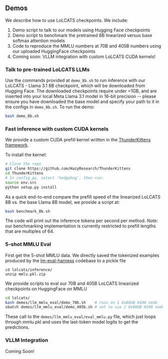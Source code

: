 
## Demos

We describe how to use LoLCATS checkpoints. We include:
1. Demo script to talk to our models using Hugging Face checkpoints
2. Demo script to benchmark the pretrained 8B linearized versus base softmax attention models
3. Code to reproduce the MMLU numbers at 70B and 405B numbers using our uploaded HuggingFace checkpoints
4. Coming soon: VLLM integration with custom LoLCATS CUDA kernels!

### Talk to pre-trained LoLCATS LLMs

Use the commands provided at `demo_8b.sh` to run inference with our LoLCATS - Llama 3.1 8B checkpoint, which will be downloaded from Hugging Face.  The downloaded checkpoints require under <1GB, and are inserted into your local Meta Llama 3.1 model in 16-bit precision -- please ensure you have downloaded the base model and specify your path to it in the configs in `demo_8b.sh`. To run the demo:
```bash
bash demo_8b.sh
```

### Fast inference with custom CUDA kernels

We provide a custom CUDA prefill kernel written in the [ThunderKittens framework](https://github.com/HazyResearch/ThunderKittens).

To install the kernel:
```bash
# Clone the repo
git clone https://github.com/HazyResearch/ThunderKittens
cd ThunderKittens
# In config.py, select 'hedgehog', then run:
source env.src
python setup.py install 
```

As a quick end-to-end compare the prefill speed of the linearized LoLCATS 8B vs. the base Llama 8B model, we provide a script at:
```bash
bash benchmark_8b.sh
```

The code will print out the inference tokens per second per method. *Note*: our benchmarking implementation is currently restricted to prefill lengths that are multiples of 64.


### 5-shot MMLU Eval

First get the 5-shot MMLU data. We directly saved the tokenized examples produced by the [lm-eval-harness](https://github.com/EleutherAI/lm-evaluation-harness) codebase to a pickle file
```
cd lolcats/inference/
unzip mmlu.pkl.zip
```

We provide scripts to eval our 70B and 405B LoLCATS linearized checkpoints on HuggingFace on MMLU
```bash
cd lolcats/
bash demos/llm_mmlu_eval/demo_70b.sh    # runs on 1 8x80GB H100 node
sbatch demos/llm_mmlu_eval/demo_405b.sh # set to use 2 8x80GB H100 nodes
```

These call to the `demos/llm_mmlu_eval/eval_mmlu.py` file, which just loops through mmlu.pkl and uses the last-token model logits to get the predictions.


### VLLM Integration 

Coming Soon!

